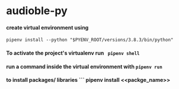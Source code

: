 # audioble-py

#### create virtual environment using 
``` pipenv install --python "$PYENV_ROOT/versions/3.8.3/bin/python" ```

#### To activate the project's virtualenv run ``` pipenv shell```
#### run a command inside the virtual environment with ``` pipenv run ```
#### to install packages/ libraries ``` pipenv install <<packge_name>>
